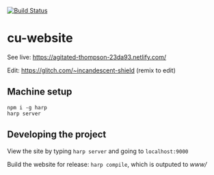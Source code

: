 [![Build Status](https://travis-ci.com/UXSoc/cu-website.svg?branch=master)](https://travis-ci.com/UXSoc/cu-website)
# cu-website

See live: https://agitated-thompson-23da93.netlify.com/

Edit: https://glitch.com/~incandescent-shield (remix to edit)

## Machine setup

```
npm i -g harp
harp server
```

## Developing the project

View the site by typing `harp server` and going to `localhost:9000` 

Build the website for release: `harp compile`, which is outputed to *www/*
